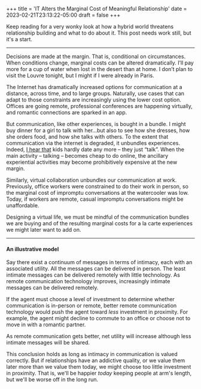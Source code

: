 +++
title = 'IT Alters the Marginal Cost of Meaningful Relationship'
date = 2023-02-21T23:13:22-05:00
draft = false
+++

Keep reading for a very wonky look at how a hybrid world threatens relationship building and what to do about it. This post needs work still, but it's a start.

---

Decisions are made at the margin. That is, conditional on circumstances. When conditions change, marginal costs can be altered dramatically. I’ll pay more for a cup of water when lost in the desert than at home. I don’t plan to visit the Louvre tonight, but I might if I were already in Paris. 

The Internet has dramatically increased options for communication at a distance, across time, and to large groups. Naturally, use cases that can adapt to those constraints are increasingly using the lower cost option. Offices are going remote, professional conferences are happening virtually, and romantic connections are sparked in an app. 

But communication, like other experiences, is bought in a bundle. I might buy dinner for a girl to talk with her…but also to see how she dresses, how she orders food, and how she talks with others. To the extent that communication via the internet is degraded, it unbundles experiences. Indeed, [I hear that]( https://www.psychologytoday.com/us/blog/the-modern-child/202002/teenage-dating-in-the-digital-age) kids hardly date any more – they just “talk”. When the main activity – talking – becomes cheap to do online, the ancillary experiential activities may become prohibitively expensive at the new margin. 

Similarly, virtual collaboration unbundles our communication at work. Previously, office workers were constrained to do their work in person, so the marginal cost of impromptu conversations at the watercooler was low. Today, if workers are remote, casual impromptu conversations might be unaffordable.

Designing a virtual life, we must be mindful of the communication bundles we are buying and of the resulting marginal costs for a la carte experiences we might later want to add on.

---

#### An illustrative model 

Say there exist a continuum of messages in terms of intimacy, each with an associated utility. All the messages can be delivered in person. The least intimate messages can be delivered remotely with little technology. As remote communication technology improves, increasingly intimate messages can be delivered remotely. 

If the agent must choose a level of investment to determine whether communication is in-person or remote, better remote communication technology would push the agent toward _less_ investment in proximity. For example, the agent might decline to commute to an office or choose not to move in with a romantic partner. 

As remote communication gets better, net utility will increase although less intimate messages will be shared. 

This conclusion holds as long as intimacy in communication is valued correctly. But if relationships have an addictive quality, or we value them later more than we value them today, we might choose too little investment in proximity. That is, we'll be happier _today_ keeping people at arm's length, but we'll be worse off in the long run. 
